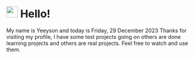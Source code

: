  <h1>
    <img src="https://emojis.slackmojis.com/emojis/images/1643510097/45343/hi.gif?1643510097" width="30"/> 
    Hello!
 </h1>
 <p>
    My name is Yeeyson and today is Friday, 29 December 2023
    Thanks for visiting my profile, I have some test projects going on others are done learning projects and others are real projects.
    Feel free to watch and use them.
 </p>